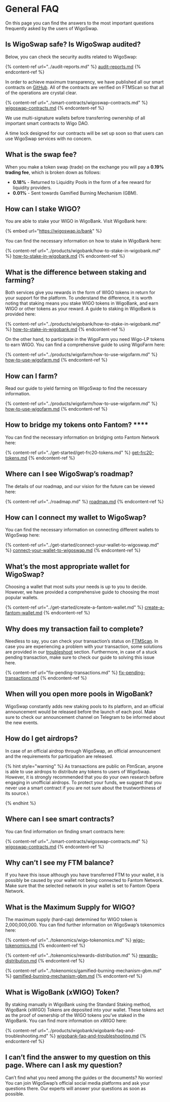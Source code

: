 # General FAQ

On this page you can find the answers to the most important questions frequently asked by the users of WigoSwap.

## **Is WigoSwap safe? Is WigoSwap audited?**&#x20;

Below, you can check the security audits related to WigoSwap:

{% content-ref url="../audit-reports.md" %}
[audit-reports.md](../audit-reports.md)
{% endcontent-ref %}

In order to achieve maximum transparency, we have published all our smart contracts on [GitHub](https://github.com/wigoswap). All of the contracts are verified on FTMScan so that all of the operations are crystal clear.

{% content-ref url="../smart-contracts/wigoswap-contracts.md" %}
[wigoswap-contracts.md](../smart-contracts/wigoswap-contracts.md)
{% endcontent-ref %}

We use multi-signature wallets before transferring ownership of all important smart contracts to Wigo DAO.&#x20;

A time lock designed for our contracts will be set up soon so that users can use WigoSwap services with no concern.

## What is the swap fee?

When you make a token swap (trade) on the exchange you will pay a **0.19% trading fee**, which is broken down as follows:

* **0.18%** - Returned to Liquidity Pools in the form of a fee reward for liquidity providers.
* **0.01%** - Sent towards Gamified Burning Mechanism (GBM).

## **How can I stake WIGO?**

You are able to stake your WIGO in WigoBank. Visit WigoBank here:

{% embed url="https://wigoswap.io/bank" %}

You can find the necessary information on how to stake in WigoBank here:

{% content-ref url="../products/wigobank/how-to-stake-in-wigobank.md" %}
[how-to-stake-in-wigobank.md](../products/wigobank/how-to-stake-in-wigobank.md)
{% endcontent-ref %}

## **What is the difference between staking and farming?**

Both services give you rewards in the form of WIGO tokens in return for your support for the platform. To understand the difference, it is worth noting that staking means you stake WIGO tokens in WigoBank, and earn WIGO or other tokens as your reward. A guide to staking in WigoBank is provided here:

{% content-ref url="../products/wigobank/how-to-stake-in-wigobank.md" %}
[how-to-stake-in-wigobank.md](../products/wigobank/how-to-stake-in-wigobank.md)
{% endcontent-ref %}

On the other hand, to participate in the WigoFarm you need Wigo-LP tokens to earn WIGO. You can find a comprehensive guide to using WigoFarm here:

{% content-ref url="../products/wigofarm/how-to-use-wigofarm.md" %}
[how-to-use-wigofarm.md](../products/wigofarm/how-to-use-wigofarm.md)
{% endcontent-ref %}

## **How can I farm?**&#x20;

Read our guide to yield farming on WigoSwap to find the necessary information.&#x20;

{% content-ref url="../products/wigofarm/how-to-use-wigofarm.md" %}
[how-to-use-wigofarm.md](../products/wigofarm/how-to-use-wigofarm.md)
{% endcontent-ref %}

## How to bridge my tokens onto Fantom? ****&#x20;

You can find the necessary information on bridging onto Fantom Network here:&#x20;

{% content-ref url="../get-started/get-frc20-tokens.md" %}
[get-frc20-tokens.md](../get-started/get-frc20-tokens.md)
{% endcontent-ref %}

## **Where can I see WigoSwap’s roadmap?**

The details of our roadmap, and our vision for the future can be viewed here:

{% content-ref url="../roadmap.md" %}
[roadmap.md](../roadmap.md)
{% endcontent-ref %}

## **How can I connect my wallet to WigoSwap?**

You can find the necessary information on connecting different wallets to WigoSwap here:

{% content-ref url="../get-started/connect-your-wallet-to-wigoswap.md" %}
[connect-your-wallet-to-wigoswap.md](../get-started/connect-your-wallet-to-wigoswap.md)
{% endcontent-ref %}

## **What’s the most appropriate wallet for WigoSwap?**

Choosing a wallet that most suits your needs is up to you to decide. However, we have provided a comprehensive guide to choosing the most popular wallets.&#x20;

{% content-ref url="../get-started/create-a-fantom-wallet.md" %}
[create-a-fantom-wallet.md](../get-started/create-a-fantom-wallet.md)
{% endcontent-ref %}

## **Why does my transaction fail to complete?**

Needless to say, you can check your transaction’s status on [FTMScan](https://ftmscan.com). In case you are experiencing a problem with your transaction, some solutions are provided in our [troubleshoot](troubleshoot.md) section. Furthermore, in case of a stuck pending transaction, make sure to check our guide to solving this issue here.&#x20;

{% content-ref url="fix-pending-transactions.md" %}
[fix-pending-transactions.md](fix-pending-transactions.md)
{% endcontent-ref %}

## When will you open more pools in WigoBank?

WigoSwap constantly adds new staking pools to its platform, and an official announcement would be released before the launch of each pool. Make sure to check our announcement channel on Telegram to be informed about the new events.&#x20;

## How do I get airdrops?

In case of an official airdrop through WigoSwap, an official announcement and the requirements for participation are released.&#x20;

{% hint style="warning" %}
As transactions are public on FtmScan, anyone is able to use airdrops to distribute any tokens to users of WigoSwap. However, it is strongly recommended that you do your own research before engaging in unofficial airdrops. To protect your funds, we suggest that you never use a smart contract if you are not sure about the trustworthiness of its source.\

{% endhint %}

## **Where can I see smart contracts?**

You can find information on finding smart contracts here:

{% content-ref url="../smart-contracts/wigoswap-contracts.md" %}
[wigoswap-contracts.md](../smart-contracts/wigoswap-contracts.md)
{% endcontent-ref %}

## **Why can’t I see my FTM balance?**

If you have this issue although you have transferred FTM to your wallet, it is possibly be caused by your wallet not being connected to Fantom Network. Make sure that the selected network in your wallet is set to Fantom Opera Network.

## **What is the Maximum Supply for WIGO?**

The maximum supply (hard-cap) determined for WIGO token is 2,000,000,000. You can find further information on WigoSwap’s tokenomics here:

{% content-ref url="../tokenomics/wigo-tokenomics.md" %}
[wigo-tokenomics.md](../tokenomics/wigo-tokenomics.md)
{% endcontent-ref %}

{% content-ref url="../tokenomics/rewards-distribution.md" %}
[rewards-distribution.md](../tokenomics/rewards-distribution.md)
{% endcontent-ref %}

{% content-ref url="../tokenomics/gamified-burning-mechanism-gbm.md" %}
[gamified-burning-mechanism-gbm.md](../tokenomics/gamified-burning-mechanism-gbm.md)
{% endcontent-ref %}

## **What is WigoBank (xWIGO) Token?**   &#x20;

By staking manually in WigoBank using the Standard Staking method, WigoBank (xWIGO) Tokens are deposited into your wallet. These tokens act as the proof of ownership of the WIGO tokens you’ve staked in the WigoBank. You can find more information on xWIGO here:

{% content-ref url="../products/wigobank/wigobank-faq-and-troubleshooting.md" %}
[wigobank-faq-and-troubleshooting.md](../products/wigobank/wigobank-faq-and-troubleshooting.md)
{% endcontent-ref %}

## **I can’t find the answer to my question on this page. Where can I ask my question?**

Can’t find what you need among the guides or the documents? No worries! You can join WigoSwap’s official social media platforms and ask your questions there. Our experts will answer your questions as soon as possible.  &#x20;
